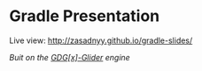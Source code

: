 Gradle Presentation
======

Live view: http://zasadnyy.github.io/gradle-slides/



_Buit on the [GDG[x]-Glider](https://github.com/gdg-x/glider) engine_

